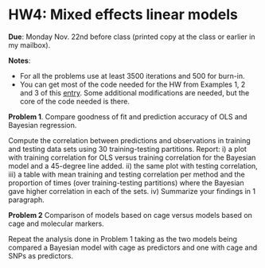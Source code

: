 # HW4: Mixed effects linear models


**Due**: Monday Nov. 22nd before class (printed copy at the class or earlier in my mailbox).

**Notes**:
  - For all the problems use at least 3500 iterations and 500 for burn-in.
  - You can get most of the code needed for the HW from Examples 1, 2 and 3 of this [entry](https://github.com/gdlc/STT465/blob/master/mixedEffects.md). Some additional modifications are needed, but the core of the code needed is there.

**Problem 1**. Compare goodness of fit and prediction accuracy of OLS and Bayesian regression.

Compute the correlation between predictions and observations in training and testing data sets using 30 training-testing partitions. Report: 
 i) a plot with training correlation for OLS versus training correlation for the Bayesian model and a 45-degree line added. 
 ii) the same plot with testing correlation,
 iii)  a table with mean training and testing correlation per method and the proportion of times (over training-testing partitions) where the Bayesian gave higher correlation in each of the sets. 
 iv) Summarize your findings in 1 paragraph.

**Problem 2** Comparison of models based on cage versus models based on cage and molecular markers.

Repeat the analysis done in Problem 1 taking as the two models being compared a Bayesian model with cage as predictors and one with cage and SNPs as predictors.
